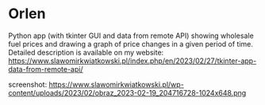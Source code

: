 # Orlen
Python app (with tkinter GUI and data from remote API) showing wholesale fuel prices and drawing a graph of price changes in a given period of time.
Detailed description is available on my website: https://www.slawomirkwiatkowski.pl/index.php/en/2023/02/27/tkinter-app-data-from-remote-api/

screenshot: https://www.slawomirkwiatkowski.pl/wp-content/uploads/2023/02/obraz_2023-02-19_204716728-1024x648.png
